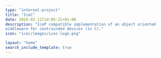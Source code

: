 ```yaml
---
type: "internal-project"
title: "IceC"
date: 2015-02-11T14:05:21+01:00
description: "IceP compatible implementation of an object oriented
middleware for contrainded devices (in C)."
icon: "icec/images/icec-logo.png"

layout: "home"
search_include_template: true
---
```

